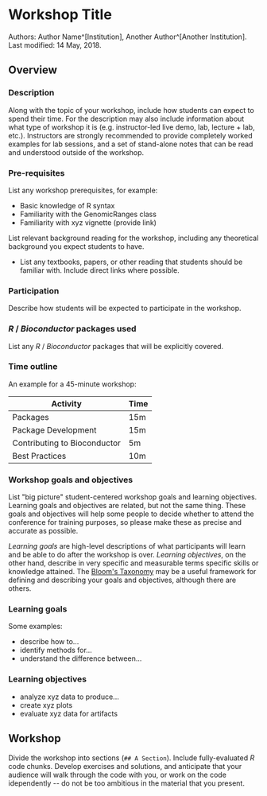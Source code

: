 # Workshop Title

Authors:
    Author Name^[Institution],
    Another Author^[Another Institution].
    <br/>
Last modified: 14 May, 2018.

## Overview

### Description

Along with the topic of your workshop, include how students can expect
to spend their time. For the description may also include information
about what type of workshop it is (e.g. instructor-led live demo, lab,
lecture + lab, etc.). Instructors are strongly recommended to provide
completely worked examples for lab sessions, and a set of stand-alone
notes that can be read and understood outside of the workshop.

### Pre-requisites

List any workshop prerequisites, for example:

* Basic knowledge of R syntax
* Familiarity with the GenomicRanges class
* Familiarity with xyz vignette (provide link)

List relevant background reading for the workshop, including any
theoretical background you expect students to have.

* List any textbooks, papers, or other reading that students should be
  familiar with. Include direct links where possible.

### Participation

Describe how students will be expected to participate in the workshop.

### _R_ / _Bioconductor_ packages used

List any _R_ / _Bioconductor_ packages that will be explicitly covered.

### Time outline

An example for a 45-minute workshop:

| Activity                     | Time |
|------------------------------|------|
| Packages                     | 15m  |
| Package Development          | 15m  |
| Contributing to Bioconductor | 5m   |
| Best Practices               | 10m  |

### Workshop goals and objectives

List "big picture" student-centered workshop goals and learning
objectives. Learning goals and objectives are related, but not the
same thing. These goals and objectives will help some people to decide
whether to attend the conference for training purposes, so please make
these as precise and accurate as possible.

*Learning goals* are high-level descriptions of what
participants will learn and be able to do after the workshop is
over. *Learning objectives*, on the other hand, describe in very
specific and measurable terms specific skills or knowledge
attained. The [Bloom's Taxonomy](#bloom) may be a useful framework
for defining and describing your goals and objectives, although there
are others.

### Learning goals

Some examples:

* describe how to...
* identify methods for...
* understand the difference between...

### Learning objectives

* analyze xyz data to produce...
* create xyz plots
* evaluate xyz data for artifacts

## Workshop

Divide the workshop into sections (`## A Section`). Include
fully-evaluated _R_ code chunks. Develop exercises and solutions, and
anticipate that your audience will walk through the code with you, or
work on the code idependently -- do not be too ambitious in the
material that you present.
